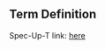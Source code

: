 ## Term Definition

Spec-Up-T link: <a href='https://weboftrust.github.io/WOT-terms/docs/glossary/entity'>here</a>
